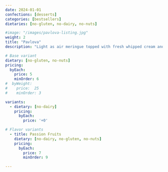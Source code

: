 ```yaml
---
date: 2024-01-01
confections: [desserts]
categories: [bestsellers]
dietaries: [no-gluten, no-dairy, no-nuts]

#image: "/images/pavlova-listing.jpg"
weight: 2
title: "Pavlova"
description: "Light as air meringue topped with fresh whipped cream and seasonal fruits."

# Base variant
dietary: [no-gluten, no-nuts]
pricing:
  byEach:
    price: 5
    minOrder: 6
#  byWeight:
#    price:  25
#    minOrder: 3

variants:
  - dietary: [no-dairy]
    pricing:
      byEach:
        price: '+0'

# Flavor variants
  - title: Passion Fruits
    dietary: [no-dairy, no-gluten, no-nuts]
    pricing:
      byEach:
        price: 7
        minOrder: 9

---
```


[//]: # (Additional details about the Pavlova can go here as markdown content.)


